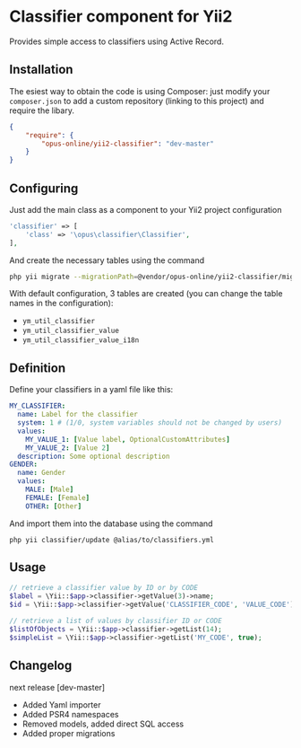 Classifier component for Yii2
===============
Provides simple access to classifiers using Active Record. 

Installation
------------
The esiest way to obtain the code is using Composer: just modify your `composer.json` to add a custom repository (linking to this project) and require the libary.

```json
{
	"require": {
		"opus-online/yii2-classifier": "dev-master"
	}
}
```

Configuring
-----------
Just add the main class as a component to your Yii2 project configuration
```php
'classifier' => [
    'class' => '\opus\classifier\Classifier',
],
```

And create the necessary tables using the command

```bash
php yii migrate --migrationPath=@vendor/opus-online/yii2-classifier/migrations
```

With default configuration, 3 tables are created (you can change the table names in the configuration):
* `ym_util_classifier`
* `ym_util_classifier_value`
* `ym_util_classifier_value_i18n`

Definition
----------
Define your classifiers in a yaml file like this:
```yaml
MY_CLASSIFIER:
  name: Label for the classifier
  system: 1 # (1/0, system variables should not be changed by users)
  values:
    MY_VALUE_1: [Value label, OptionalCustomAttributes]
    MY_VALUE_2: [Value 2]
  description: Some optional description
GENDER:
  name: Gender
  values:
    MALE: [Male]
    FEMALE: [Female]
    OTHER: [Other]
```

And import them into the database using the command
```
php yii classifier/update @alias/to/classifiers.yml
```

Usage
-----
```php
// retrieve a classifier value by ID or by CODE
$label = \Yii::$app->classifier->getValue(3)->name;
$id = \Yii::$app->classifier->getValue('CLASSIFIER_CODE', 'VALUE_CODE')->id;

// retrieve a list of values by classifier ID or CODE
$listOfObjects = \Yii::$app->classifier->getList(14);
$simpleList = \Yii::$app->classifier->getList('MY_CODE', true);
```

Changelog
---------
next release [dev-master]
* Added Yaml importer
* Added PSR4 namespaces
* Removed models, added direct SQL access
* Added proper migrations
